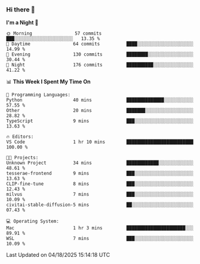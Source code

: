 ### Hi there 👋

<!--
**ALiersEL/ALiersEL** is a ✨ _special_ ✨ repository because its `README.md` (this file) appears on your GitHub profile.

Here are some ideas to get you started:

- 🔭 I’m currently working on ...
- 🌱 I’m currently learning ...
- 👯 I’m looking to collaborate on ...
- 🤔 I’m looking for help with ...
- 💬 Ask me about ...
- 📫 How to reach me: ...
- 😄 Pronouns: ...
- ⚡ Fun fact: ...
-->

<!--START_SECTION:waka-->
**I'm a Night 🦉** 

```text
🌞 Morning                57 commits          ███░░░░░░░░░░░░░░░░░░░░░░   13.35 % 
🌆 Daytime                64 commits          ████░░░░░░░░░░░░░░░░░░░░░   14.99 % 
🌃 Evening                130 commits         ████████░░░░░░░░░░░░░░░░░   30.44 % 
🌙 Night                  176 commits         ██████████░░░░░░░░░░░░░░░   41.22 % 
```


📊 **This Week I Spent My Time On** 

```text
💬 Programming Languages: 
Python                   40 mins             ██████████████░░░░░░░░░░░   57.55 % 
Other                    20 mins             ███████░░░░░░░░░░░░░░░░░░   28.82 % 
TypeScript               9 mins              ███░░░░░░░░░░░░░░░░░░░░░░   13.63 % 

🔥 Editors: 
VS Code                  1 hr 10 mins        █████████████████████████   100.00 % 

🐱‍💻 Projects: 
Unknown Project          34 mins             ████████████░░░░░░░░░░░░░   48.61 % 
tesserae-frontend        9 mins              ███░░░░░░░░░░░░░░░░░░░░░░   13.63 % 
CLIP-fine-tune           8 mins              ███░░░░░░░░░░░░░░░░░░░░░░   12.43 % 
milvus                   7 mins              ███░░░░░░░░░░░░░░░░░░░░░░   10.09 % 
civitai-stable-diffusion-5 mins              ██░░░░░░░░░░░░░░░░░░░░░░░   07.43 % 

💻 Operating System: 
Mac                      1 hr 3 mins         ██████████████████████░░░   89.91 % 
WSL                      7 mins              ███░░░░░░░░░░░░░░░░░░░░░░   10.09 % 
```


 Last Updated on 04/18/2025 15:14:18 UTC
<!--END_SECTION:waka-->
